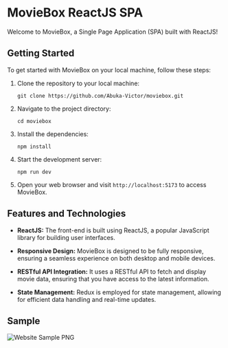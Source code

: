 # MovieBox ReactJS SPA

Welcome to MovieBox, a Single Page Application (SPA) built with ReactJS!

## Getting Started

To get started with MovieBox on your local machine, follow these steps:

1. Clone the repository to your local machine:

   ```
   git clone https://github.com/Abuka-Victor/moviebox.git
   ```

2. Navigate to the project directory:

   ```
   cd moviebox
   ```

3. Install the dependencies:

   ```
   npm install
   ```

4. Start the development server:

   ```
   npm run dev
   ```

5. Open your web browser and visit `http://localhost:5173` to access MovieBox.

## Features and Technologies

- **ReactJS:** The front-end is built using ReactJS, a popular JavaScript library for building user interfaces.

- **Responsive Design:** MovieBox is designed to be fully responsive, ensuring a seamless experience on both desktop and mobile devices.

- **RESTful API Integration:** It uses a RESTful API to fetch and display movie data, ensuring that you have access to the latest information.

- **State Management:** Redux is employed for state management, allowing for efficient data handling and real-time updates.

## Sample

![Website Sample PNG](./sample_screenshot.png)
